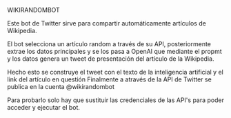 
WIKIRANDOMBOT

Este bot de Twitter sirve para compartir automáticamente artículos de Wikipedia.

El bot selecciona un artículo random a través de su API, 
posteriormente extrae los datos principales y se los pasa a OpenAI
que mediante el propmt y los datos genera un tweet de presentación del artículo de la Wikipedia.

Hecho esto se construye el tweet con el texto de la inteligencia artificial y el link del artículo en questión
Finalmente a através de la API de Twitter se publica en la cuenta @wikirandombot

Para probarlo solo hay que sustituir las credenciales de las API's para poder acceder y ejecutar el bot.